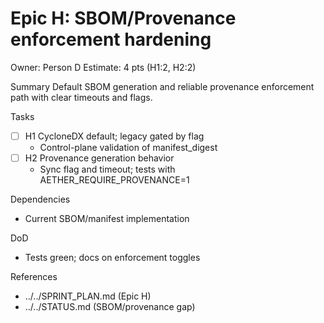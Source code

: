 # Epic H: SBOM/Provenance enforcement hardening
Owner: Person D
Estimate: 4 pts (H1:2, H2:2)

Summary
Default SBOM generation and reliable provenance enforcement path with clear timeouts and flags.

Tasks
- [ ] H1 CycloneDX default; legacy gated by flag
  - Control-plane validation of manifest_digest
- [ ] H2 Provenance generation behavior
  - Sync flag and timeout; tests with AETHER_REQUIRE_PROVENANCE=1

Dependencies
- Current SBOM/manifest implementation

DoD
- Tests green; docs on enforcement toggles

References
- ../../SPRINT_PLAN.md (Epic H)
- ../../STATUS.md (SBOM/provenance gap)
